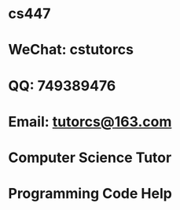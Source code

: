 # cs447

# WeChat: cstutorcs

# QQ: 749389476

# Email: tutorcs@163.com

# Computer Science Tutor

# Programming Code Help
